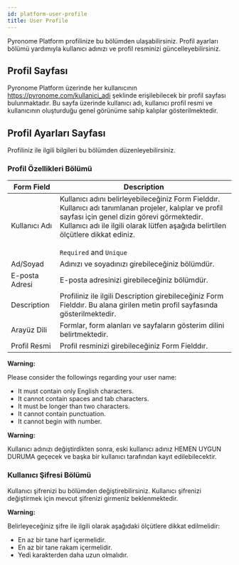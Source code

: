 ```yaml
---
id: platform-user-profile
title: User Profile
---
```


<a id="aHeaderMenuAnchor" data-header-menu="Docs"></a>

Pyronome Platform profilinize bu bölümden ulaşabilirsiniz. Profil ayarları bölümü yardımıyla kullanıcı adınızı ve profil resminizi güncelleyebilirsiniz.

## Profil Sayfası
Pyronome Platform üzerinde her kullanıcının https://pyronome.com/kullanici_adi şeklinde erişilebilecek bir profil sayfası bulunmaktadır. Bu sayfa üzerinde kullanıcı adı, kullanıcı profil resmi ve kullanıcının oluşturduğu genel görünüme sahip kalıplar gösterilmektedir.

## Profil Ayarları Sayfası
Profiliniz ile ilgili bilgileri bu bölümden düzenleyebilirsiniz.

### Profil Özellikleri Bölümü

| Form Field | Description |
| ------ | ------ |
| Kullanıcı Adı | Kullanıcı adını belirleyebileceğiniz Form Fielddır. Kullanıcı adı tanımlanan projeler, kalıplar ve profil sayfası için genel dizin görevi görmektedir.<br><i class="fas fa-exclamation-triangle"></i> Kullanıcı adı ile ilgili olarak lütfen aşağıda belirtilen ölçütlere dikkat ediniz.<br><br>`Required` and `Unique` |
| Ad/Soyad | Adınızı ve soyadınızı girebileceğiniz bölümdür. |
| E-posta Adresi | E-posta adresinizi girebileceğiniz bölümdür. |
| Description | Profiliniz ile ilgili Description girebileceğiniz Form Fielddır. Bu alana girilen metin profil sayfasında gösterilmektedir. |
| Arayüz Dili | Formlar, form alanları ve sayfaların gösterim dilini belirtmektedir. |
| Profil Resmi | Profil resminizi girebileceğiniz Form Fielddır. |

<div class="panelize-infobox infobox-warning">
    <p>
        <strong><i class="fas fa-exclamation-triangle"></i> Warning:</strong>
    </p>
    <p>Please consider the followings regarding your user name:
    <ul>
        <li>It must contain only English characters.</li>
        <li>It cannot contain spaces and tab characters.</li>
        <li>It must be longer than two characters.</li>
        <li>It cannot contain punctuation.</li>
        <li>It cannot begin with number.</li>
    </ul></p>
</div>

<div class="panelize-infobox infobox-warning">
    <p>
        <strong><i class="fas fa-exclamation-triangle"></i> Warning:</strong>
    </p>
    <p>Kullanıcı adınızı değiştirdikten sonra, eski kullanıcı adınız HEMEN UYGUN DURUMA geçecek ve başka bir kullanıcı tarafından kayıt edilebilecektir.</p>
</div>

### Kullanıcı Şifresi Bölümü

Kullanıcı şifrenizi bu bölümden değiştirebilirsiniz. Kullanıcı şifrenizi değiştirmek için mevcut şifrenizi girmeniz beklenmektedir.

<div class="panelize-infobox infobox-warning">
    <p>
        <strong><i class="fas fa-exclamation-triangle"></i> Warning:</strong>
    </p>
    <p>Belirleyeceğiniz şifre ile ilgili olarak aşağıdaki ölçütlere dikkat edilmelidir:
    <ul>
        <li>En az bir tane harf içermelidir.</li>
        <li>En az bir tane rakam içermelidir.</li>
        <li>Yedi karakterden daha uzun olmalıdır.</li>
    </ul></p>
</div>